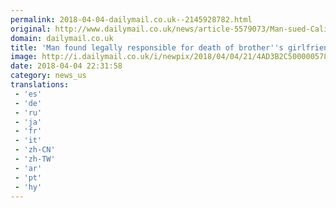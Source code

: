 ```yaml
---
permalink: 2018-04-04-dailymail.co.uk--2145928782.html
original: http://www.dailymail.co.uk/news/article-5579073/Man-sued-California-mansion-death-responsible.html?ITO=1490&ns_mchannel=rss&ns_campaign=1490
domain: dailymail.co.uk
title: 'Man found legally responsible for death of brother''s girlfriend'
image: http://i.dailymail.co.uk/i/newpix/2018/04/04/21/4AD3B2C500000578-0-image-a-86_1522873236818.jpg
date: 2018-04-04 22:31:58
category: news_us
translations: 
 - 'es'
 - 'de'
 - 'ru'
 - 'ja'
 - 'fr'
 - 'it'
 - 'zh-CN'
 - 'zh-TW'
 - 'ar'
 - 'pt'
 - 'hy'
---
```


